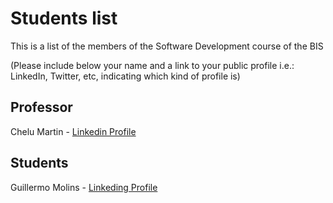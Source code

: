# Students list

This is a list of the members of the Software Development course of the BIS

(Please include below your name and a link to your public profile i.e.: LinkedIn, Twitter, etc, indicating which kind of profile is)

## Professor
Chelu Martin - [Linkedin Profile](https://www.linkedin.com/in/chelu-martin-romera/)

## Students
Guillermo Molins - [Linkeding Profile](https://www.linkedin.com/in/guillermo-molins-méndez-b6946a180)
